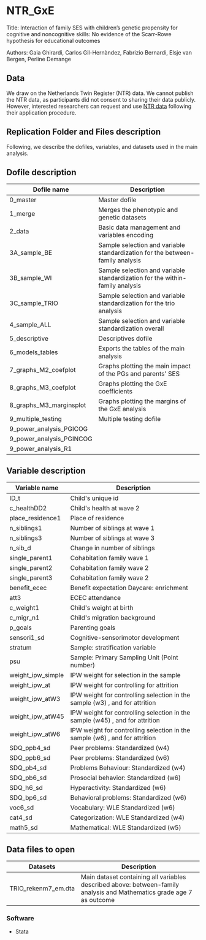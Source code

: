 # NTR_GxE

Title: Interaction of family SES with children’s genetic propensity for cognitive and noncognitive skills: No evidence of the Scarr-Rowe hypothesis for educational outcomes

Authors: Gaia Ghirardi, Carlos Gil-Hernàndez, Fabrizio Bernardi, Elsje van Bergen, Perline Demange

## Data  

We draw on the Netherlands Twin Register (NTR) data. We cannot publish the NTR data, as participants did not consent to sharing their data publicly. However, interested researchers can request and use [NTR data](https://tweelingenregister.vu.nl) following their application procedure.

## Replication Folder and Files description

Following, we describe the dofiles, variables, and datasets used in the main analysis. 

## Dofile description 

| Dofile name               |  Description                                                                      |  
|---------------------------|-----------------------------------------------------------------------------------|            
| 0_master                  | Master dofile                                                                     | 
| 1_merge                   | Merges the phenotypic and genetic datasets                                        |
| 2_data                    | Basic data management and variables encoding                                      |
| 3A_sample_BE              | Sample selection and variable standardization for the between-family analysis     |
| 3B_sample_WI              | Sample selection and variable standardization for the within-family analysis      |
| 3C_sample_TRIO            | Sample selection and variable standardization for the trio analysis               |
| 4_sample_ALL              | Sample selection and variable standardization overall                             |
| 5_descriptive             | Descriptives dofile                                                               |  
| 6_models_tables           | Exports the tables of the main analysis                                           |
| 7_graphs_M2_coefplot      | Graphs plotting the main impact of the PGs and parents' SES                       |
| 8_graphs_M3_coefplot      | Graphs plotting the GxE coefficients                                              |
| 8_graphs_M3_marginsplot   | Graphs plotting the margins of the GxE analysis                                   |
| 9_multiple_testing        | Multiple testing dofile                                                           |
| 9_power_analysis_PGICOG   ||
| 9_power_analysis_PGINCOG  ||
| 9_power_analysis_R1       ||

## Variable description 

| Variable name      |  Description                                                                      |  
|--------------------|-----------------------------------------------------------------------------------|            
| ID_t               | Child's unique id                                                                 | 
| c_healthDD2        | Child's health at wave 2                                                          |
| place_residence1   | Place of residence                                                                |
| n_siblings1        | Number of siblings at wave 1                                                      |
| n_siblings3        | Number of siblings at wave 3                                                      |
| n_sib_d            | Change in number of siblings                                                      |
| single_parent1     | Cohabitation family wave 1                                                        |
| single_parent2     | Cohabitation family wave 2                                                        |  
| single_parent3     | Cohabitation family wave 2                                                        |
| benefit_ecec       | Benefit expectation Daycare: enrichment                                           |
| att3               | ECEC attendance                                                                   |
| c_weight1          | Child's weight at birth                                                           |
| c_migr_n1          | Child's migration background                                                      |
| p_goals            | Parenting goals                                                                   |
| sensori1_sd        | Cognitive-sensorimotor development                                                |          
| stratum            | Sample: stratification variable                                                   |
| psu                | Sample: Primary Sampling Unit (Point number)                                      |
| weight_ipw_simple  | IPW weight for selection in the sample                                            |
| weight_ipw_at      | IPW weight for controlling for attrition                                          |
| weight_ipw_atW3    | IPW weight for controlling selection in the sample (w3) , and for attrition       |
| weight_ipw_atW45   | IPW weight for controlling selection in the sample (w45) , and for attrition      |
| weight_ipw_atW6    | IPW weight for controlling selection in the sample (w6) , and for attrition       |
| SDQ_ppb4_sd        | Peer problems: Standardized (w4)                                                  |
| SDQ_ppb6_sd        | Peer problems: Standardized (w6)                                                  |
| SDQ_pb4_sd         | Problems Behaviour: Standardized (w4)                                             |    
| SDQ_pb6_sd         |  Prosocial behavior: Standardized (w6)                                            | 
| SDQ_h6_sd          | Hyperactivity: Standardized (w6)                                                  |
| SDQ_bp6_sd         | Behavioral problems: Standardized (w6)                                            |
| voc6_sd            |  Vocabulary: WLE Standardized (w6)                                                |
| cat4_sd            |  Categorization: WLE Standardized (w4)                                            |
| math5_sd           |  Mathematical: WLE Standardized (w5)                                              |

## Data files to open 

| Datasets            | Description                                                                                                            | 
|---------------------|------------------------------------------------------------------------------------------------------------------------|
| TRIO_rekenm7_em.dta | Main dataset containing all variables described above: between-family analysis and Mathematics grade age 7 as outcome  |


### Software 

- Stata 
